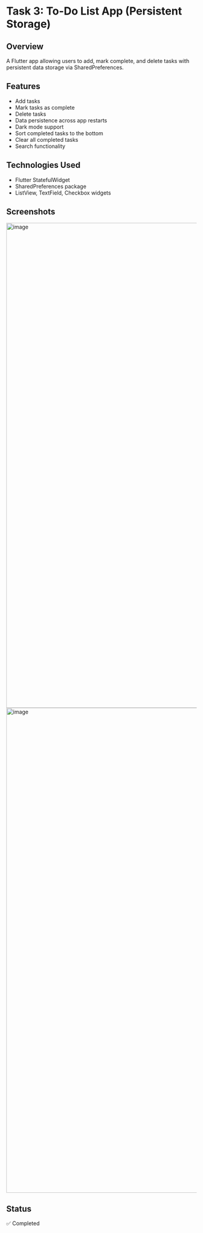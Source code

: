 # Task 3: To-Do List App (Persistent Storage)

## Overview
A Flutter app allowing users to add, mark complete, and delete tasks with persistent data storage via SharedPreferences.

## Features
- Add tasks  
- Mark tasks as complete  
- Delete tasks  
- Data persistence across app restarts  
- Dark mode support  
- Sort completed tasks to the bottom  
- Clear all completed tasks  
- Search functionality  

## Technologies Used
- Flutter StatefulWidget  
- SharedPreferences package  
- ListView, TextField, Checkbox widgets  

## Screenshots
<img width="576" height="1280" alt="image" src="https://github.com/user-attachments/assets/170062eb-1341-441a-a112-284cb8c97c9f" />

<img width="576" height="1280" alt="image" src="https://github.com/user-attachments/assets/bdcd7a20-59cf-4efa-b90f-c9c4fa0f437f" />


## Status
✅ Completed
